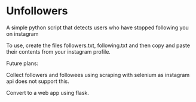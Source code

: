 # Unfollowers
A simple python script that detects users who have stopped following you on instagram

To use, create the files followers.txt, following.txt and then copy and paste their contents from your instagram profile.

Future plans:

  Collect followers and followees using scraping with selenium as instagram api does not support this.

  Convert to a web app using flask.
